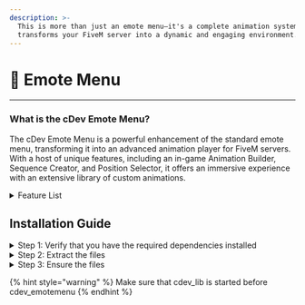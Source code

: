 ```yaml
---
description: >-
  This is more than just an emote menu—it's a complete animation system that
  transforms your FiveM server into a dynamic and engaging environment.
---
```


# 🕺 Emote Menu

***

### What is the cDev Emote Menu?

The cDev Emote Menu is a powerful enhancement of the standard emote menu, transforming it into an advanced animation player for FiveM servers. With a host of unique features, including an in-game Animation Builder, Sequence Creator, and Position Selector, it offers an immersive experience with an extensive library of custom animations.

<details>

<summary>Feature List</summary>



* **Advanced Animation Builder:**\
  Create custom animations by combining any two animations and one expression with our modern drag-and-drop UI. All custom-built animations are saved to a dedicated category on the client side.
* **Sequence Creator:**\
  Build sequences by selecting multiple animations and assigning specific durations to each. These sequences are also saved to a client-side category.
* **Built-in GIF Recorder:**\
  With our new media library, players can easily record GIFs by entering a few details.
* **Idle System:**\
  Players can set custom idle animations. Server owners can enable this feature, and player preferences are saved between restarts.
* **Position Selector:**\
  Choose the exact position for your animations before playing them, giving you full control over your character's movements.
* **Favorite System:**\
  With over 8,000 animations available, you can save your favorites in a dedicated category, all stored on the client side.
* **Modern & Intuitive UI:**\
  Our user interface is designed to be sleek and user-friendly, ensuring an easy experience for all players.
* **Optimized Performance:**\
  The resource runs at `0.0 ms` when idle and peaks at only `~0.02 ms` while in use, ensuring minimal impact on performance.
* **Custom Hotkey System:**\
  Drag and drop animations into hotkey slots for quick access during gameplay.
* **VIP Functionality:**\
  Server owners can lock specific animations behind a VIP system (function is not escrowed). Discord integration is supported for easy management.
* **Extensive Animation Library:**\
  With over 8,000 animations including: Adult animation, couple dances, couple poses, car animations (to interact inside the car), car couples animations, couple interactions, couple carry, solo poses, solo animations, police animations, dances, pet (characther) shared animations or alone, walk styles, idles, adult animation (gay, lesbian, heterosexual).
* **Expression System:**\
  Players can express themselves with custom facial expressions that are saved between restarts.
* **Walk Styles:**\
  Save your character's walk style preferences and ensure they persist across sessions.
* **GIF-Based Content:**\
  All GIFs and media are uploaded to the cDev CDN, reducing server storage requirements for server owners.
* **Rule Feature:**\
  Restrict specific animations to designated players via a rule feature (API available for server owners).

</details>



## Installation Guide

<details>

<summary>Step 1: Verify that you have the required dependencies installed</summary>

Before you can use this resource, you'll need to make sure that you have the following resource installed:

1. cdev\_lib <mark style="color:green;">(included with this resource)</mark>

</details>

<details>

<summary>Step 2: Extract the files</summary>

1. Extract the contents of the `cdev-emotemenu.zip` folder and place the resulting folder in your server's resource directory.

<!---->

2. Extract the contents of the `cdev_emotemenu`folder and place the resulting folder in your server's resource directory.

</details>

<details>

<summary>Step 3: Ensure the files</summary>

Your ensure should look like this in your `server.cfg`

```lua
ensure cdev_lib
ensure cdev_emotemenu
```

</details>

{% hint style="warning" %}
Make sure that cdev\_lib is started before cdev\_emotemenu
{% endhint %}

